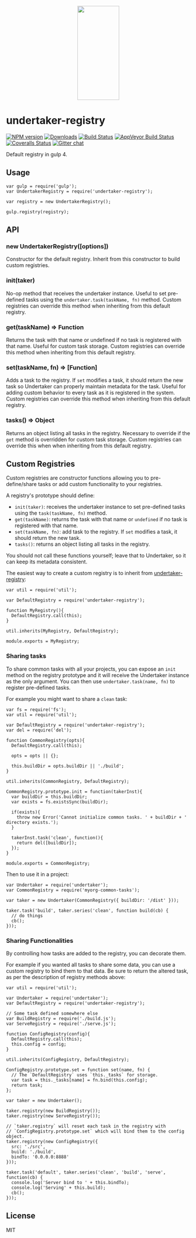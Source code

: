 <p align="center">
  <a href="http://gulpjs.com">
    <img height="257" width="114" src="https://raw.githubusercontent.com/gulpjs/artwork/master/gulp-2x.png">
  </a>
</p>

<h1 id="undertaker-registry">undertaker-registry</h1>

<p><a href="https://npmjs.org/package/undertaker-registry"><img src="http://img.shields.io/npm/v/undertaker-registry.svg" alt="NPM version" /></a> <a href="https://npmjs.org/package/undertaker-registry"><img src="http://img.shields.io/npm/dm/undertaker-registry.svg" alt="Downloads" /></a> <a href="https://travis-ci.org/gulpjs/undertaker-registry"><img src="http://img.shields.io/travis/gulpjs/undertaker-registry.svg" alt="Build Status" /></a> <a href="https://ci.appveyor.com/project/gulpjs/undertaker-registry"><img src="https://img.shields.io/appveyor/ci/gulpjs/undertaker-registry.svg?label=appveyor" alt="AppVeyor Build Status" /></a> <a href="https://coveralls.io/r/gulpjs/undertaker-registry"><img src="http://img.shields.io/coveralls/gulpjs/undertaker-registry/master.svg" alt="Coveralls Status" /></a> <a href="https://gitter.im/gulpjs/gulp"><img src="https://badges.gitter.im/gulpjs/gulp.svg" alt="Gitter chat" /></a></p>

<p>Default registry in gulp 4.</p>

<h2 id="usage">Usage</h2>

<pre><code class="js">var gulp = require('gulp');
var UndertakerRegistry = require('undertaker-registry');

var registry = new UndertakerRegistry();

gulp.registry(registry);
</code></pre>

<h2 id="api">API</h2>

<h3 id="new-undertakerregistryoptions">new UndertakerRegistry([options])</h3>

<p>Constructor for the default registry.  Inherit from this constructor to build custom registries.</p>

<h3 id="inittaker">init(taker)</h3>

<p>No-op method that receives the undertaker instance.  Useful to set pre-defined tasks using the
<code>undertaker.task(taskName, fn)</code> method.  Custom registries can override this method when inheriting
from this default registry.</p>

<h3 id="gettaskname-%3D%3E-function">get(taskName) => Function</h3>

<p>Returns the task with that name or undefined if no task is registered with that name.  Useful for custom
task storage.  Custom registries can override this method when inheriting from this default registry.</p>

<h3 id="settaskname%2C-fn-%3D%3E-function">set(taskName, fn) => [Function]</h3>

<p>Adds a task to the registry.  If <code>set</code> modifies a task, it should return the new task so Undertaker can
properly maintain metadata for the task.  Useful for adding custom behavior to every task as it is
registered in the system.  Custom registries can override this method when inheriting from this default
registry.</p>

<h3 id="tasks-%3D%3E-object">tasks() => Object</h3>

<p>Returns an object listing all tasks in the registry.  Necessary to override if the <code>get</code> method is overridden
for custom task storage.  Custom registries can override this when when inheriting from this default
registry.</p>

<h2 id="custom-registries">Custom Registries</h2>

<p>Custom registries are constructor functions allowing you to pre-define/share tasks
or add custom functionality to your registries.</p>

<p>A registry's prototype should define:</p>

<ul>
<li><code>init(taker)</code>: receives the undertaker instance to set pre-defined tasks using the <code>task(taskName, fn)</code> method.</li>
<li><code>get(taskName)</code>: returns the task with that name
or <code>undefined</code> if no task is registered with that name.</li>
<li><code>set(taskName, fn)</code>: add task to the registry. If <code>set</code> modifies a task, it should return the new task.</li>
<li><code>tasks()</code>: returns an object listing all tasks in the registry.</li>
</ul>

<p>You should not call these functions yourself; leave that to Undertaker, so it can
keep its metadata consistent.</p>

<p>The easiest way to create a custom registry is to inherit from
<a href="https://www.npmjs.com/package/undertaker-registry">undertaker-registry</a>:</p>

<pre><code class="javascript">var util = require('util');

var DefaultRegistry = require('undertaker-registry');

function MyRegistry(){
  DefaultRegistry.call(this);
}

util.inherits(MyRegistry, DefaultRegistry);

module.exports = MyRegistry;
</code></pre>

<h3 id="sharing-tasks">Sharing tasks</h3>

<p>To share common tasks with all your projects, you can expose an <code>init</code> method on the registry
prototype and it will receive the Undertaker instance as the only argument. You can then use
<code>undertaker.task(name, fn)</code> to register pre-defined tasks.</p>

<p>For example you might want to share a <code>clean</code> task:</p>

<pre><code class="javascript">var fs = require('fs');
var util = require('util');

var DefaultRegistry = require('undertaker-registry');
var del = require('del');

function CommonRegistry(opts){
  DefaultRegistry.call(this);

  opts = opts || {};

  this.buildDir = opts.buildDir || './build';
}

util.inherits(CommonRegistry, DefaultRegistry);

CommonRegistry.prototype.init = function(takerInst){
  var buildDir = this.buildDir;
  var exists = fs.existsSync(buildDir);

  if(exists){
    throw new Error('Cannot initialize common tasks. ' + buildDir + ' directory exists.');
  }

  takerInst.task('clean', function(){
    return del([buildDir]);
  });
}

module.exports = CommonRegistry;
</code></pre>

<p>Then to use it in a project:</p>

<pre><code class="javascript">var Undertaker = require('undertaker');
var CommonRegistry = require('myorg-common-tasks');

var taker = new Undertaker(CommonRegistry({ buildDir: '/dist' }));

taker.task('build', taker.series('clean', function build(cb) {
  // do things
  cb();
}));
</code></pre>

<h3 id="sharing-functionalities">Sharing Functionalities</h3>

<p>By controlling how tasks are added to the registry, you can decorate them.</p>

<p>For example if you wanted all tasks to share some data,  you can use a custom registry
to bind them to that data. Be sure to return the altered task, as per the description
of registry methods above:</p>

<pre><code class="javascript">var util = require('util');

var Undertaker = require('undertaker');
var DefaultRegistry = require('undertaker-registry');

// Some task defined somewhere else
var BuildRegistry = require('./build.js');
var ServeRegistry = require('./serve.js');

function ConfigRegistry(config){
  DefaultRegistry.call(this);
  this.config = config;
}

util.inherits(ConfigRegistry, DefaultRegistry);

ConfigRegistry.prototype.set = function set(name, fn) {
  // The `DefaultRegistry` uses `this._tasks` for storage.
  var task = this._tasks[name] = fn.bind(this.config);
  return task;
};

var taker = new Undertaker();

taker.registry(new BuildRegistry());
taker.registry(new ServeRegistry());

// `taker.registry` will reset each task in the registry with
// `ConfigRegistry.prototype.set` which will bind them to the config object.
taker.registry(new ConfigRegistry({
  src: './src',
  build: './build',
  bindTo: '0.0.0.0:8888'
}));

taker.task('default', taker.series('clean', 'build', 'serve', function(cb) {
  console.log('Server bind to ' + this.bindTo);
  console.log('Serving' + this.build);
  cb();
}));
</code></pre>

<h2 id="license">License</h2>

<p>MIT</p>
